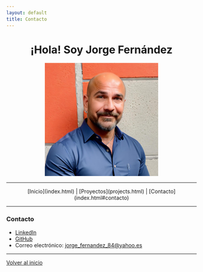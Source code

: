 ```yaml
---
layout: default
title: Contacto
---
```


<div align="center">

<h1>¡Hola! Soy Jorge Fernández</h1>


<img src="/assets/images/jorge_fernandez.jpg" alt="Foto de Jorge Fernández" width="300" height="auto">

</div>

---
<div style="text-align: center;">
  [Inicio](index.html) | [Proyectos](projects.html) | [Contacto](index.html#contacto)
</div>

---

### Contacto

- [LinkedIn](https://www.linkedin.com/in/joferte)
- [GitHub](https://github.com/joferte84)
- Correo electrónico: [jorge_fernandez_84@yahoo.es](mailto:jorge_fernandez_84@yahoo.es)

---

[Volver al inicio](index.html)